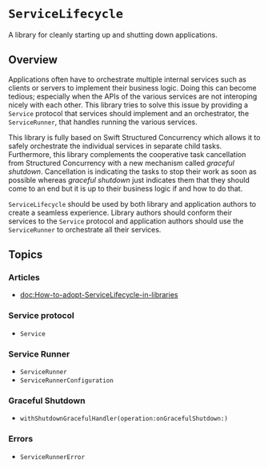# ``ServiceLifecycle``

A library for cleanly starting up and shutting down applications.

## Overview

Applications often have to orchestrate multiple internal services such as
clients or servers to implement their business logic. Doing this can become
tedious; especially when the APIs of the various services are not interoping nicely
with each other. This library tries to solve this issue by providing a ``Service`` protocol
that services should implement and an orchestrator, the ``ServiceRunner``, that handles
running the various services.

This library is fully based on Swift Structured Concurrency which allows it to
safely orchestrate the individual services in separate child tasks. Furthermore, this library
complements the cooperative task cancellation from Structured Concurrency with a new mechanism called
_graceful shutdown_. Cancellation is indicating the tasks to stop their work as soon as possible
whereas _graceful shutdown_ just indicates them that they should come to an end but it is up
to their business logic if and how to do that.

``ServiceLifecycle`` should be used by both library and application authors to create a seamless experience.
Library authors should conform their services to the ``Service`` protocol and application authors
should use the ``ServiceRunner`` to orchestrate all their services.

## Topics

### Articles

- <doc:How-to-adopt-ServiceLifecycle-in-libraries>

### Service protocol

- ``Service``

### Service Runner

- ``ServiceRunner``
- ``ServiceRunnerConfiguration``

### Graceful Shutdown

- ``withShutdownGracefulHandler(operation:onGracefulShutdown:)``

### Errors

- ``ServiceRunnerError``
